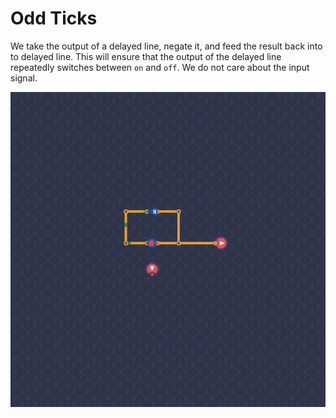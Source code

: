 # Odd Ticks

We take the output of a delayed line, negate it, and feed the result back into to delayed line.
This will ensure that the output of the delayed line repeatedly switches between `on` and `off`.
We do not care about the input signal.

![](odd-ticks.png)
